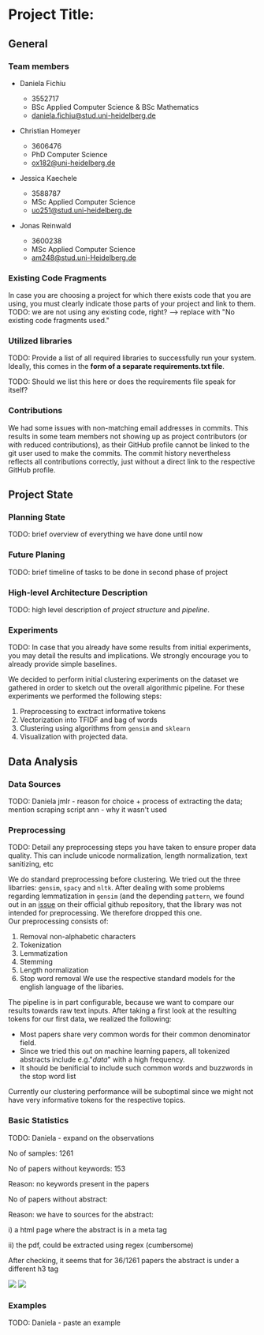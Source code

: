 # Project Title:

## General

### Team members

* Daniela Fichiu
  * 3552717
  * BSc Applied Computer Science & BSc Mathematics
  * daniela.fichiu@stud.uni-heidelberg.de

* Christian Homeyer
  * 3606476
  * PhD Computer Science
  * ox182@uni-heidelberg.de

* Jessica Kaechele
  * 3588787
  * MSc Applied Computer Science
  * uo251@stud.uni-heidelberg.de

* Jonas Reinwald
  * 3600238
  * MSc Applied Computer Science
  * am248@stud.uni-Heidelberg.de


### Existing Code Fragments
In case you are choosing a project for which there exists code that you are using, you must clearly indicate those parts of your project and link to them.
TODO: we are not using any existing code, right? --> replace with "No existing code fragments used." 

### Utilized libraries
TODO: Provide a list of all required libraries to successfully run your system. Ideally, this comes in the __form of a separate requirements.txt file__.

TODO: Should we list this here or does the requirements file speak for itself?

### Contributions
We had some issues with non-matching email addresses in commits. This results in some team members not showing up as project contributors (or with reduced contributions), as their GitHub profile cannot be linked to the git user used to make the commits. The commit history nevertheless reflects all contributions correctly, just without a direct link to the respective GitHub profile.

## Project State

### Planning State
TODO: brief overview of everything we have done until now

### Future Planing
TODO: brief timeline of tasks to be done in second phase of project

### High-level Architecture Description
TODO: high level description of _project structure_ and _pipeline_.

### Experiments
TODO: In case that you already have some results from initial experiments, you may detail the results and implications. We strongly encourage you to already provide simple baselines.

We decided to perform initial clustering experiments on the dataset we gathered in order to sketch out the overall algorithmic pipeline. For these experiments we performed the following steps:
1. Preprocessing to exctract informative tokens
2. Vectorization into TFIDF and bag of words
3. Clustering using algorithms from ```gensim``` and ```sklearn```
4. Visualization with projected data.

## Data Analysis

### Data Sources
TODO: Daniela 
jmlr - reason for choice + process of extracting the data; mention scraping script
ann - why it wasn't used

### Preprocessing
TODO: Detail any preprocessing steps you have taken to ensure proper data quality. This can include unicode normalization, length normalization, text sanitizing, etc

We do standard preprocessing before clustering. We tried out the three libarries: ```gensim```, ```spacy``` 
and ```nltk```. After dealing with some problems regarding lemmatization in ```gensim``` (and the depending 
```pattern```, we found out in an [issue](https://github.com/RaRe-Technologies/gensim/issues/2716) on their official github repository, 
that the library was not intended for preprocessing. We therefore dropped this one.  
Our preprocessing consists of:
1. Removal non-alphabetic characters
2. Tokenization
3. Lemmatization
4. Stemming
5. Length normalization
6. Stop word removal
We use the respective standard models for the english language of the libaries.

The pipeline is in part configurable, because we want to compare our results towards raw text inputs. 
After taking a first look at the resulting tokens for our first data, we realized the following:
- Most papers share very common words for their common denominator field. 
- Since we tried this out on  machine learning papers, all tokenized abstracts include e.g."_data_" with a high frequency. 
- It should be benificial to include such common words and buzzwords in the stop word list

Currently our clustering performance will be suboptimal since we might not have very informative tokens for the respective topics.

### Basic Statistics
TODO: Daniela - expand on the observations


No of samples: 1261

No of papers without keywords: 153

 Reason: no keywords present in the papers
 
No of papers without abstract: 

 Reason: we have to sources for the abstract: 
 
  i) a html page where the abstract is in a meta tag
  
  ii) the pdf, could be extracted using regex (cumbersome)
  
 After checking, it seems that for 36/1261 papers the abstract is under a different h3 tag

![](:/85e6f6bdec124985bc991ee9d9c1c00f)
![](:/a013002319ca444ba1876730e1ec20fe)


### Examples
TODO: Daniela - paste an example 

